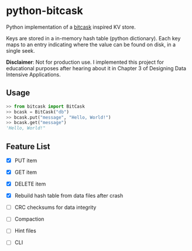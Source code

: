 # python-bitcask

Python implementation of a [bitcask](https://github.com/basho/bitcask/blob/develop-3.0/doc/bitcask-intro.pdf) inspired KV store.

Keys are stored in a in-memory hash table (python dictionary). Each key maps to an entry indicating where the value can be found on disk, in a single seek.

**Disclaimer**: Not for production use. I implemented this project for educational purposes after hearing about it in Chapter 3 of Designing Data Intensive Applications.

##  Usage

```python
>> from bitcask import BitCask
>> bcask = BitCask("db")
>> bcask.put("message", "Hello, World!")
>> bcask.get("message")
'Hello, World!"
```

## Feature List

- [x] PUT item
- [x] GET item
- [x] DELETE item
- [x] Rebuild hash table from data files after crash
- [ ] CRC checksums for data integrity
- [ ] Compaction
- [ ] Hint files
- [ ] CLI

